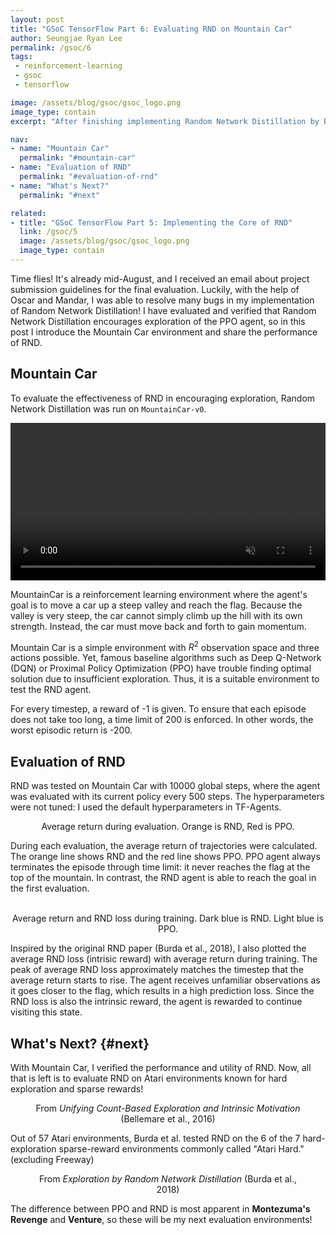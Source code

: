 ```yaml
---
layout: post
title: "GSoC TensorFlow Part 6: Evaluating RND on Mountain Car"
author: Seungjae Ryan Lee
permalink: /gsoc/6
tags:
 - reinforcement-learning
 - gsoc
 - tensorflow

image: /assets/blog/gsoc/gsoc_logo.png
image_type: contain
excerpt: "After finishing implementing Random Network Distillation by Burda et al., now it is time to evaluate the algorithm in various hard exploration environments. I first start the evaluation on Mountain Car, a simple environment that requires extensive exploration to reach the goal state."

nav:
- name: "Mountain Car"
  permalink: "#mountain-car"
- name: "Evaluation of RND"
  permalink: "#evaluation-of-rnd"
- name: "What's Next?"
  permalink: "#next"

related:
- title: "GSoC TensorFlow Part 5: Implementing the Core of RND"
  link: /gsoc/5
  image: /assets/blog/gsoc/gsoc_logo.png
  image_type: contain
---
```


Time flies! It's already mid-August, and I received an email about project submission guidelines for the final evaluation. Luckily, with the help of Oscar and Mandar, I was able to resolve many bugs in my implementation of Random Network Distillation! I have evaluated and verified that Random Network Distillation encourages exploration of the PPO agent, so in this post I introduce the Mountain Car environment and share the performance of RND.

## Mountain Car

To evaluate the effectiveness of RND in encouraging exploration, Random Network Distillation was run on `MountainCar-v0`.

<div class="w60">
  <video autoplay muted loop controls style="width: 100%;">
    <source src="{{ absolute_url }}/assets/blog/gsoc/6/mountaincar.mp4" type="video/mp4">
  </video>
</div>

MountainCar is a reinforcement learning environment where the agent's goal is to move a car up a steep valley and reach the flag. Because the valley is very steep, the car cannot simply climb up the hill with its own strength. Instead, the car must move back and forth to gain momentum.

Mountain Car is a simple environment with $R^2$ observation space and three actions possible.  Yet, famous baseline algorithms such as Deep Q-Network (DQN) or Proximal Policy Optimization (PPO) have trouble finding optimal solution due to insufficient exploration. Thus, it is a suitable environment to test the RND agent.

For every timestep, a reward of -1 is given. To ensure that each episode does not take too long, a time limit of 200 is enforced. In other words, the worst episodic return is -200.

## Evaluation of RND

RND was tested on Mountain Car with 10000 global steps, where the agent was evaluated with its current policy every 500 steps. The hyperparameters were not tuned: I used the default hyperparameters in TF-Agents.

<div class="w80">
  <img class="mdl-cell mdl-cell--6-col mdl-cell--6-col-desktop mdl-cell--4-col-tablet mdl-cell--12-col-phone" src="{{ absolute_url }}/assets/blog/gsoc/6/rnd_vs_ppo_eval.png" alt="">
  <figcaption style="text-align: center;">Average return during evaluation. Orange is RND, Red is PPO.</figcaption>
</div>

During each evaluation, the average return of trajectories were calculated. The orange line shows RND and the red line shows PPO. PPO agent always terminates the episode through time limit: it never reaches the flag at the top of the mountain. In contrast, the RND agent is able to reach the goal in the first evaluation.


<div class="w80 mdl-grid">
  <img class="mdl-cell mdl-cell--6-col mdl-cell--6-col-desktop mdl-cell--4-col-tablet mdl-cell--12-col-phone" src="{{ absolute_url }}/assets/blog/gsoc/6/rnd_vs_ppo_train.png" alt="">
  <img class="mdl-cell mdl-cell--6-col mdl-cell--6-col-desktop mdl-cell--4-col-tablet mdl-cell--12-col-phone" src="{{ absolute_url }}/assets/blog/gsoc/6/avg_rnd_loss.png" alt="">
  <div style="clear: both;"></div>
  <figcaption style="text-align: center;">Average return and RND loss during training. Dark blue is RND. Light blue is PPO.</figcaption>
</div>

Inspired by the original RND paper (Burda et al., 2018), I also plotted the average RND loss (intrisic reward) with average return during training. The peak of average RND loss approximately matches the timestep that the average return starts to rise. The agent receives unfamiliar observations as it goes closer to the flag, which results in a high prediction loss. Since the RND loss is also the intrinsic reward, the agent is rewarded to continue visiting this state.

## What's Next? {#next}

With Mountain Car, I verified the performance and utility of RND. Now, all that is left is to evaluate RND on Atari environments known for hard exploration and sparse rewards!

<figure class="w80">
  <img src="{{ absolute_url }}/assets/blog/gsoc/6/atari_difficulty.png" alt="">
  <figcaption style="text-align: center;">From <i>Unifying Count-Based Exploration and Intrinsic Motivation</i> (Bellemare et al., 2016)</figcaption>
</figure>

Out of 57 Atari environments, Burda et al. tested RND on the 6 of the 7 hard-exploration sparse-reward environments commonly called "Atari Hard." (excluding Freeway)

<figure class="w80">
  <img src="{{ absolute_url }}/assets/blog/gsoc/6/rnd_paper_plots.png" alt="">
  <figcaption style="text-align: center;">From <i>Exploration by Random Network Distillation</i> (Burda et al., 2018)</figcaption>
</figure>

The difference between PPO and RND is most apparent in **Montezuma's Revenge** and **Venture**, so these will be my next evaluation environments!
